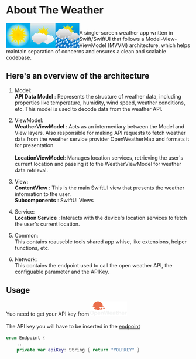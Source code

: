 # About The Weather

<img align="left" width="200" height="66" src="weather.png">

 <br />
A single-screen weather app written in Swift/SwiftUI that follows a Model-View-ViewModel (MVVM) architecture, 
which helps maintain separation of concerns and ensures a clean and scalable codebase. 

## Here's an overview of the architecture

1. Model:<br>
**API Data Model** : Represents the structure of weather data, including properties like temperature, humidity, wind speed, weather conditions, etc. This model is used to decode data from the weather API. <br>

2. ViewModel:<br>
**WeatherViewModel** : Acts as an intermediary between the Model and View layers. Also responsible for making API requests to fetch weather data from the weather service provider  OpenWeatherMap and formats it for presentation.<br></br>
**LocationViewModel**: Manages location services, retrieving the user's current location and passing it to the WeatherViewModel for weather data retrieval. <br>

3. View:<br>
**ContentView** : This is the main SwiftUI view that presents the weather information to the user.</br>
**Subcomponents** : SwiftUI Views

4. Service:<br>
**Location Service** : Interacts with the device's location services to fetch the user's current location.</br>

5. Common:<br>
This contains reauseble tools shared app whise, like extensions, helper functions, etc.</br>

5. Network:<br>
This contains the endpoint used to call the open weather API, the configuable parameter and the APIKey.</br>

## Usage
Yuo need to get your API key from [<img width="100" height="40" src="open_weather_logo.png">](https://openweathermap.org/api) 
<br><br>
The API key you will have to be inserted in the [endpoint](https://github.com/salvatop/AboutTheWeather/blob/main/AboutTheWeather/Network/Endpoint.swift)
</br>
```Swift
enum Endpoint {
    ..
    private var apiKey: String { return "YOURKEY" }

```

